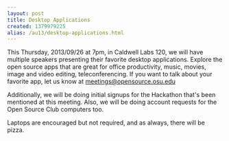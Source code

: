 ```yaml
---
layout: post
title: Desktop Applications
created: 1379979225
alias: /au13/desktop-applications.html
---
```

This Thursday, 2013/09/26 at 7pm, in Caldwell Labs 120, we will have multiple speakers presenting their favorite desktop applications. Explore the open source apps that are great for office productivity, music, movies, image and video editing, teleconferencing. If you want to talk about your favorite app, let us know at meetings@opensource.osu.edu

Additionally, we will be doing initial signups for the Hackathon that's been mentioned at this meeting. Also, we will be doing account requests for the Open Source Club computers too.

Laptops are encouraged but not required, and as always, there will be pizza.
